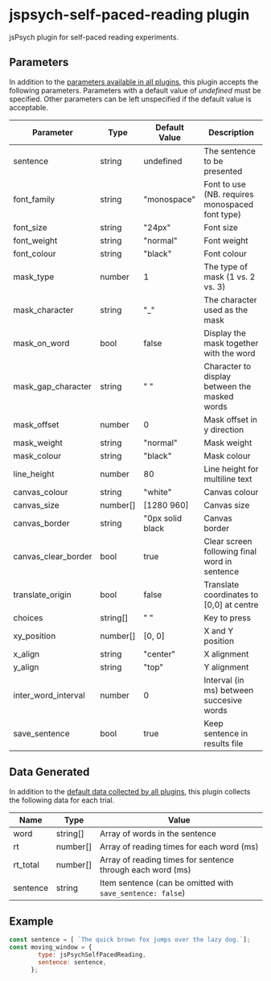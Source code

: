 # jspsych-self-paced-reading plugin

jsPsych plugin for self-paced reading experiments.

## Parameters

In addition to the [parameters available in all plugins](https://www.jspsych.org/overview/plugins#parameters-available-in-all-plugins), this plugin accepts the following parameters. Parameters with a default value of _undefined_ must be specified. Other parameters can be left unspecified if the default value is acceptable.

| Parameter           | Type     | Default Value    | Description                                     |
| ------------------- | -------- | ---------------- | ----------------------------------------------- |
| sentence            | string   | undefined        | The sentence to be presented                    |
| font_family         | string   | "monospace"      | Font to use (NB. requires monospaced font type) |
| font_size           | string   | "24px"           | Font size                                       |
| font_weight         | string   | "normal"         | Font weight                                     |
| font_colour         | string   | "black"          | Font colour                                     |
| mask_type           | number   | 1                | The type of mask (1 vs. 2 vs. 3)                |
| mask_character      | string   | "\_"             | The character used as the mask                  |
| mask_on_word        | bool     | false            | Display the mask together with the word         |
| mask_gap_character  | string   | " "              | Character to display between the masked words   |
| mask_offset         | number   | 0                | Mask offset in y direction                      |
| mask_weight         | string   | "normal"         | Mask weight                                     |
| mask_colour         | string   | "black"          | Mask colour                                     |
| line_height         | number   | 80               | Line height for multiline text                  |
| canvas_colour       | string   | "white"          | Canvas colour                                   |
| canvas_size         | number[] | [1280 960]       | Canvas size                                     |
| canvas_border       | string   | "0px solid black | Canvas border                                   |
| canvas_clear_border | bool     | true             | Clear screen following final word in sentence   |
| translate_origin    | bool     | false            | Translate coordinates to [0,0] at centre        |
| choices             | string[] | " "              | Key to press                                    |
| xy_position         | number[] | [0, 0]           | X and Y position                                |
| x_align             | string   | "center"         | X alignment                                     |
| y_align             | string   | "top"            | Y alignment                                     |
| inter_word_interval | number   | 0                | Interval (in ms) between succesive words        |
| save_sentence       | bool     | true             | Keep sentence in results file                   |

## Data Generated

In addition to the [default data collected by all plugins](https://www.jspsych.org/overview/plugins#data-collected-by-all-plugins), this plugin collects the following data for each trial.

| Name     | Type     | Value                                                      |
| -------- | -------- | ---------------------------------------------------------- |
| word     | string[] | Array of words in the sentence                             |
| rt       | number[] | Array of reading times for each word (ms)                  |
| rt_total | number[] | Array of reading times for sentence through each word (ms) |
| sentence | string   | Item sentence (can be omitted with `save_sentence: false`) |

## Example

```javascript
const sentence = [ `The quick brown fox jumps over the lazy dog.`];
const moving_window = {
        type: jsPsychSelfPacedReading,
        sentence: sentence,
      };
```
